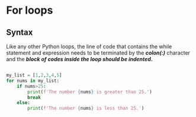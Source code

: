 # For loops
## Syntax
Like any other Python loops, the line of code that contains the while statement and expression needs to be terminated by the ***colon(:)*** character and the ***block of codes inside the loop should be indented.***
```python

my_list = [1,2,3,4,5]
for nums in my_list:
    if nums>25:
        print(f'The number {nums} is greater than 25.')
        break
    else:
        print(f'The number {nums} is less than 25.')

```